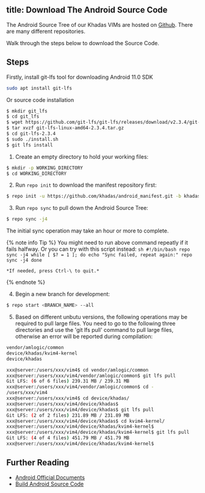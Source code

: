 title: Download The Android Source Code
---

The Android Source Tree of our Khadas VIMs are hosted on [Github](https://www.github.com/khadas). There are many different repositories.

Walk through the steps below to download the Source Code.

## Steps

Firstly, install git-lfs tool for downloading Android 11.0 SDK

```sh
sudo apt install git-lfs
```
Or source code installation
```sh
$ mkdir git_lfs
$ cd git_lfs
$ wget https://github.com/git-lfs/git-lfs/releases/download/v2.3.4/git-lfs-linux-amd64-2.3.4.tar.gz
$ tar xvzf git-lfs-linux-amd64-2.3.4.tar.gz
$ cd git-lfs-2.3.4
$ sudo ./install.sh
$ git lfs install
```

1) Create an empty directory to hold your working files:

```sh
$ mkdir -p WORKING_DIRECTORY
$ cd WORKING_DIRECTORY
```

2) Run `repo init` to download the manifest repository first:

```sh
$ repo init -u https://github.com/khadas/android_manifest.git -b khadas-vim4-r-64bit
```

3) Run `repo sync` to pull down the Android Source Tree:

```sh
$ repo sync -j4
```
The initial sync operation may take an hour or more to complete.

{% note info Tip %}
	You might need to run above command repeatly if it fails halfway. Or you can try with this script instead:
	```sh
	#!/bin/bash
	repo sync -j4
	while [ $? = 1 ]; do
	echo "Sync failed, repeat again:"
	repo sync -j4
	done
	```
	
	*If needed, press Ctrl-\ to quit.*

{% endnote %}

4) Begin a new branch for development:

```sh
$ repo start <BRANCH_NAME> --all
```

5) Based on different unbutu versions, the following operations may be required to pull large files.
You need to go to the following three directories and use the 'git lfs pull' command to pull large files, otherwise an error will be reported during compilation:
```sh
vendor/amlogic/common
device/khadas/kvim4-kernel
device/khadas
```
```sh
xxx@server:/users/xxx/vim4$ cd vendor/amlogic/common
xxx@server:/users/xxx/vim4/vendor/amlogic/common$ git lfs pull
Git LFS: (6 of 6 files) 239.31 MB / 239.31 MB                                                                                                                                                                                         
xxx@server:/users/xxx/vim4/vendor/amlogic/common$ cd -
/users/xxx/vim4
xxx@server:/users/xxx/vim4$ cd device/khadas/
xxx@server:/users/xxx/vim4/device/khadas$ 
xxx@server:/users/xxx/vim4/device/khadas$ git lfs pull
Git LFS: (2 of 2 files) 231.89 MB / 231.89 MB                                                                                                                                                                                             
xxx@server:/users/xxx/vim4/device/khadas$ cd kvim4-kernel/
xxx@server:/users/xxx/vim4/device/khadas/kvim4-kernel$ 
xxx@server:/users/xxx/vim4/device/khadas/kvim4-kernel$ git lfs pull    
Git LFS: (4 of 4 files) 451.79 MB / 451.79 MB                                                                                                                                                                                             
xxx@server:/users/xxx/vim4/device/khadas/kvim4-kernel$
```
## Further Reading
* [Android Official Documents](https://source.android.com/source/downloading.html)
* [Build Android Source Code](/android/vim3/BuildAndroid.html)

